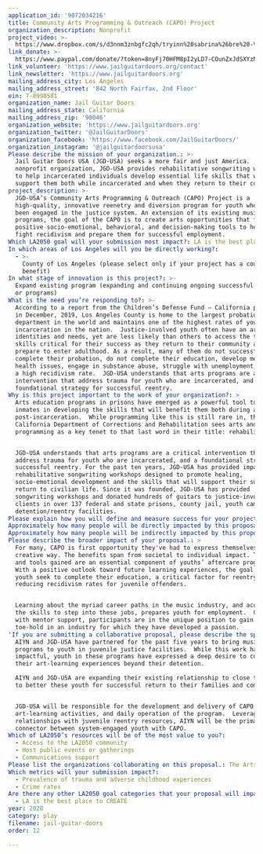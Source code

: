 ```yaml
---
application_id: '9072034216'
title: Community Arts Programming & Outreach (CAPO) Project
organization_description: Nonprofit
project_video: >-
  https://www.dropbox.com/s/d3nnm3znbgfc2qh/tryinn%20sabrina%26bre%20-%20LP%3DQP.mp3?dl=0
link_donate: >-
  https://www.paypal.com/donate/?token=8nyFj70HFM8pI2yLD7-COunZxJdSXYzNyX1iRJY12VpPlGrpehIPNB-5LNt5-ZgbgRBMYm&country.x=US&locale.x=US
link_volunteer: 'https://www.jailguitardoors.org/contact'
link_newsletter: 'https://www.jailguitardoors.org'
mailing_address_city: Los Angeles
mailing_address_street: '842 North Fairfax, 2nd Floor'
ein: 7-0998581
organization_name: Jail Guitar Doors
mailing_address_state: California
mailing_address_zip: '90046'
organization_website: 'https://www.jailguitardoors.org'
organization_twitter: '@JailGuitarDoors'
organization_facebook: 'https://www.facebook.com/JailGuitarDoors/'
organization_instagram: '@jailguitardoorsusa'
Please describe the mission of your organization.: >-
  Jail Guitar Doors USA (JGD-USA) seeks a more fair and just America.  A
  nonprofit organization, JGD-USA provides rehabilitative songwriting workshops
  to help incarcerated individuals develop essential life skills that will
  support them both while incarcerated and when they return to their community. 
project_description: >-
  JGD-USA’s Community Arts Programming & Outreach (CAPO) Project is a
  high-quality, innovative reenetry and diversion program for youth who have
  been engaged in the justice system. An extension of its existing music
  programs, the goal of the CAPO is to create arts opportunities that foster the
  positive socio-emotional, behavioral, and decision-making tools to help youth
  fight recidivism and prepare them for successful employment.
Which LA2050 goal will your submission most impact?: LA is the best place to PLAY
In which areas of Los Angeles will you be directly working?:
  - >-
    County of Los Angeles (please select only if your project has a countywide
    benefit)
In what stage of innovation is this project?: >-
  Expand existing program (expanding and continuing ongoing successful projects
  or programs)
What is the need you’re responding to?: >-
  According to a report from the Children’s Defense Fund – California published
  in December, 2019, Los Angeles County is home to the largest probation
  department in the world and maintains one of the highest rates of youth
  incarceration in the nation.  Justice-involved youth often have an array of
  identities and needs, yet are less likely than others to access the tools and
  skills critical for their success as they return to their community and
  prepare to enter adulthood. As a result, many of them do not successfully
  complete their probation, do not complete their education, develop mental
  health issues, engage in substance abuse, struggle with unemployment, and have
  a high recidivism rate.  JGD-USA understands that arts programs are a critical
  intervention that address trauma for youth who are incarcerated, and a
  foundational strategy for successful reentry.
Why is this project important to the work of your organization?: >
  Arts education programs in prisons have emerged as a powerful tool to support
  inmates in developing the skills that will benefit them both during and
  post-incarceration.  While programming like this is still rare in, the
  California Department of Corrections and Rehabilitation sees arts and cultural
  programming as a key tenet to that last word in their title: rehabilitation. 


  JGD-USA understands that arts programs are a critical intervention that
  address trauma for youth who are incarcerated, and a foundational strategy for
  successful reentry. For the past ten years, JGD-USA has provided impactful,
  rehabilitative songwriting workshops designed to promote healing,
  socio-emotional development and the skills that will support their successful
  return to civilian life. Since it was founded, JGD-USA has provided
  songwriting workshops and donated hundreds of guitars to justice-involved
  clients in over 137 federal and state prisons, county jail, youth camps and
  detention/reentry facilities.
Please explain how you will define and measure success for your project.: "Success factors for CAPO include:\n*\tIndividual Impact – including but not limited to self-esteem, self-confidence, critical thinking, feelings of safety and interest in completing their education \n*\tReduced Recidivism – percentage of youth who do not return to juvenile hall and/or complete probation during the program period\n*\tPreparation for employment – percentage of youth who are interested in, and secure, a creative economy career\n\nJDG-USA’s current evaluation tools include participant journals, individual writing and group exercises, pre- and post satisfaction/knowledge survey evaluations and facilitator notes.  Information from all of these sources are part of the review of participant progress and discussion of their goals. The sophistication and depth of assessment criteria grows in tandem with the growth of the participant and participants are expected to extend the assessment of their own work to include a holistic examination of their creative process. In becoming independent thinkers, they develop the ability to reflect on their own work, and the work of others, in a collaborative and as part of an interdependent whole, using the skills of communication and critical thinking. \n\nAdditionally, JGD-USA surveys its partners and appropriate stakeholders, in order to query any behavioral changes they might take note of in the participants, which covers areas such as violence, communication abilities and attitude issues.\n"
Approximately how many people will be directly impacted by this proposal?: '100'
Approximately how many people will be indirectly impacted by this proposal?: '10000'
Please describe the broader impact of your proposal.: >
  For many, CAPO is first opportunity they've had to express themselves in a
  creative way. The benefits span from societal to individual impact. The skills
  and tools gained are an essential component of youths’ aftercare program. 
  With a positive outlook toward future learning experiences, the goal is that
  youth seek to complete their education, a critical factor for reentry and
  reducing recidivism rates for juvenile offenders.


  Learning about the myriad career paths in the music industry, and acquiring
  the skills to step into these jobs, prepares youth for employment.  Coupled
  with mentor support, participants are in the unique position to gain a
  toe-hold in an industry for which they have developed a passion.
'If you are submitting a collaborative proposal, please describe the specific role of partner organizations in the project.': >
  AIYN and JGD-USA have partnered for the past five years to bring music
  programs to youth in juvenile justice facilities.  While this work has been
  impactful, youth in these programs have expressed a deep desire to continue
  their art-learning experiences beyond their detention. 

  AIYN and JGD-USA are expanding their existing relationship to close these gaps
  to better these youth for successful return to their families and communities.


  JGD-USA will be responsible for the development and delivery of CAPO
  art-learning activities, and daily operation of the program.  Leveraging its
  relationships with juvenile reentry resources, AIYN will be the primary
  connector between system-engaged youth with CAPO.
Which of LA2050’s resources will be of the most value to you?:
  - Access to the LA2050 community
  - Host public events or gatherings
  - Communications support
Please list the organizations collaborating on this proposal.: The Arts for Incarcerated Youth Network
Which metrics will your submission impact?:
  - Prevalence of trauma and adverse childhood experiences
  - Crime rates
Are there any other LA2050 goal categories that your proposal will impact?:
  - LA is the best place to CREATE
year: 2020
category: play
filename: jail-guitar-doors
order: 12

---
```

